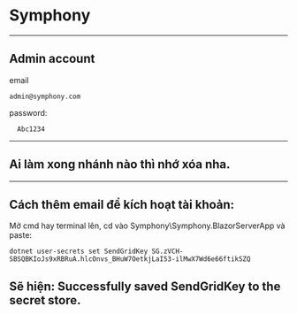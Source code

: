 # Symphony
--------------------------------------------------------------------
## Admin account
  email
  
    admin@symphony.com
  password:
  
      Abc1234
--------------------------------------------------------------------
## Ai làm xong nhánh nào thì nhớ xóa nha.
--------------------------------------------------------------------
## Cách thêm email để kích hoạt tài khoản:
  Mở cmd hay terminal lên, cd vào Symphony\Symphony.BlazorServerApp và paste:
    
    dotnet user-secrets set SendGridKey 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
  Sẽ hiện: Successfully saved SendGridKey to the secret store.
--------------------------------------------------------------------
